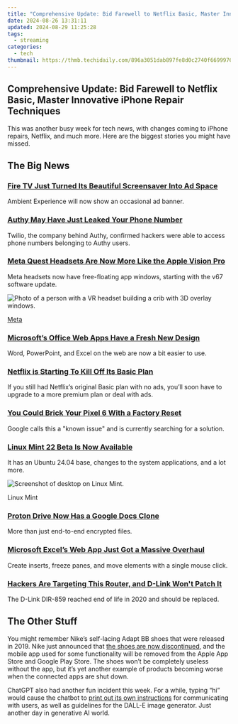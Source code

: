 ```yaml
---
title: "Comprehensive Update: Bid Farewell to Netflix Basic, Master Innovative iPhone Repair Techniques"
date: 2024-08-26 13:31:11
updated: 2024-08-29 11:25:28
tags:
  - streaming
categories:
  - tech
thumbnail: https://thmb.techidaily.com/896a3051dab897fe8d0c2740f6699976d5490b685177239313164675ffec23d6.jpg
---
```


## Comprehensive Update: Bid Farewell to Netflix Basic, Master Innovative iPhone Repair Techniques

This was another busy week for tech news, with changes coming to iPhone repairs, Netflix, and much more. Here are the biggest stories you might have missed.

##  The Big News

### [Fire TV Just Turned Its Beautiful Screensaver Into Ad Space](https://some-approaches.techidaily.com/updated-syncopated-syntax-showcase/) 

 Ambient Experience will now show an occasional ad banner.

### [Authy May Have Just Leaked Your Phone Number](https://youtube-video-recordings.techidaily.com/effortless-guide-to-designing-youtube-follow-links/) 

 Twilio, the company behind Authy, confirmed hackers were able to access phone numbers belonging to Authy users.

### [Meta Quest Headsets Are Now More Like the Apple Vision Pro](https://activate-lock.techidaily.com/in-2024-unlock-your-device-icloud-dns-bypass-explained-and-tested-plus-easy-alternatives-on-apple-iphone-15-plus-by-drfone-ios/) 

 Meta headsets now have free-floating app windows, starting with the v67 software update.

![Photo of a person with a VR headset building a crib with 3D overlay windows.](https://static1.howtogeekimages.com/wordpress/wp-content/uploads/2024/06/quest-commercial.jpg) 

[Meta](https://www.youtube.com/watch?v=34-DDtOmuJE)

### [Microsoft’s Office Web Apps Have a Fresh New Design](https://extra-guidance.techidaily.com/mastering-online-tale-creation-fundamentals-for-2024/) 

 Word, PowerPoint, and Excel on the web are now a bit easier to use.

### [Netflix is Starting To Kill Off Its Basic Plan](https://facebook-record-videos.techidaily.com/updated-the-insiders-guide-to-youtube-money-minimum-video-views-needed/) 

 If you still had Netflix’s original Basic plan with no ads, you’ll soon have to upgrade to a more premium plan or deal with ads.

### [You Could Brick Your Pixel 6 With a Factory Reset](https://video-screen-grab.techidaily.com/new-essential-webcams-for-peak-twitch-performance-for-2024/) 

 Google calls this a "known issue" and is currently searching for a solution.

### [Linux Mint 22 Beta Is Now Available](https://extra-approaches.techidaily.com/new-moviemeld-insights-full-editing-review/) 

 It has an Ubuntu 24.04 base, changes to the system applications, and a lot more.

![Screenshot of desktop on Linux Mint.](https://static1.howtogeekimages.com/wordpress/wp-content/uploads/2024/07/cinnamon.png) 

Linux Mint

### [Proton Drive Now Has a Google Docs Clone](https://win-answers.techidaily.com/fix-iphone-unrecognized-by-itunes-on-windows-11-solutions-and-tips/) 

 More than just end-to-end encrypted files.

### [Microsoft Excel’s Web App Just Got a Massive Overhaul](https://video-capture.techidaily.com/in-2024-capture-call-transcript-for-study/) 

 Create inserts, freeze panes, and move elements with a single mouse click.

### [Hackers Are Targeting This Router, and D-Link Won't Patch It](https://youtube-blog.techidaily.com/024-approved-mastering-youtube-ultimate-guide-to-live-360-degree-streams/) 

 The D-Link DIR-859 reached end of life in 2020 and should be replaced.

##  The Other Stuff

 You might remember Nike’s self-lacing Adapt BB shoes that were released in 2019\. Nike just announced that [the shoes are now discontinued](https://www.engadget.com/nike-is-killing-the-app-for-its-futuristic-adapt-bb-sneakers-120039424.html), and the mobile app used for some functionality will be removed from the Apple App Store and Google Play Store. The shoes won’t be completely useless without the app, but it’s yet another example of products becoming worse when the connected apps are shut down.

 ChatGPT also had another fun incident this week. For a while, typing “hi” would cause the chatbot to [print out its own instructions](https://www.techradar.com/computing/artificial-intelligence/chatgpt-just-accidentally-shared-all-of-its-secret-rules-heres-what-we-learned) for communicating with users, as well as guidelines for the DALL-E image generator. Just another day in generative AI world.

<ins class="adsbygoogle"
     style="display:block"
     data-ad-format="autorelaxed"
     data-ad-client="ca-pub-7571918770474297"
     data-ad-slot="1223367746"></ins>



<ins class="adsbygoogle"
     style="display:block"
     data-ad-client="ca-pub-7571918770474297"
     data-ad-slot="8358498916"
     data-ad-format="auto"
     data-full-width-responsive="true"></ins>

